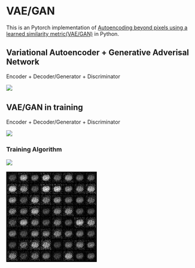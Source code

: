 # VAE/GAN

This is an Pytorch implementation of [Autoencoding beyond pixels using a learned similarity metric(VAE/GAN)](https://arxiv.org/abs/1512.09300) in Python.

## Variational Autoencoder + Generative Adverisal Network

Encoder + Decoder/Generator + Discriminator

<img src="https://github.com/edchengg/VAE_GAN/blob/master/imgs/vaegan.gif" width="300">

## VAE/GAN in training

Encoder + Decoder/Generator + Discriminator

<img src="https://github.com/edchengg/VAE_GAN/blob/master/imgs/vaegant.gif" width="300">

### Training Algorithm

<img src="https://github.com/edchengg/VAE_GAN/blob/master/imgs/algo.gif" width="300">

![Alt Text](https://github.com/edchengg/VAE_GAN/blob/master/imgs/result.gif)